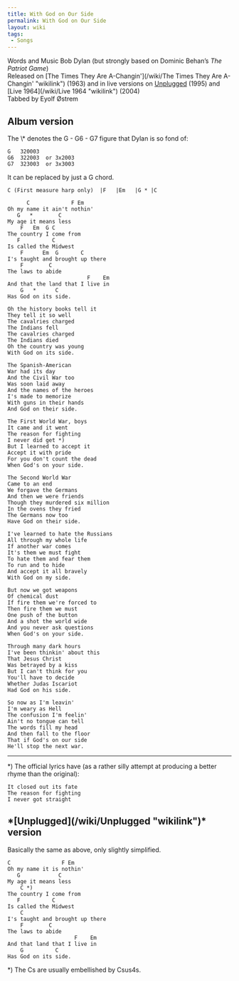 ```yaml
---
title: With God on Our Side
permalink: With God on Our Side
layout: wiki
tags:
 - Songs
---
```


Words and Music Bob Dylan (but strongly based on Dominic Behan’s *The
Patriot Game*)  
Released on [The Times They Are
A-Changin'](/wiki/The Times They Are A-Changin' "wikilink") (1963) and in live
versions on [Unplugged](/wiki/Unplugged "wikilink") (1995) and [Live
1964](/wiki/Live 1964 "wikilink") (2004)  
Tabbed by Eyolf Østrem

<h2 class="songversion">
Album version

</h2>
The \* denotes the G - G6 - G7 figure that Dylan is so fond of:

    G   320003
    G6  322003  or 3x2003
    G7  323003  or 3x3003

It can be replaced by just a G chord.

    C (First measure harp only)  |F   |Em   |G * |C

          C             F Em
    Oh my name it ain't nothin'
       G   *        C
    My age it means less
        F   Em  G C
    The country I come from
       F          C
    Is called the Midwest
        F      Em  G       C
    I's taught and brought up there
        F        C
    The laws to abide
                             F    Em
    And that the land that I live in
        G   *      C
    Has God on its side.

    Oh the history books tell it
    They tell it so well
    The cavalries charged
    The Indians fell
    The cavalries charged
    The Indians died
    Oh the country was young
    With God on its side.

    The Spanish-American
    War had its day
    And the Civil War too
    Was soon laid away
    And the names of the heroes
    I's made to memorize
    With guns in their hands
    And God on their side.

    The First World War, boys
    It came and it went
    The reason for fighting
    I never did get *)
    But I learned to accept it
    Accept it with pride
    For you don't count the dead
    When God's on your side.

    The Second World War
    Came to an end
    We forgave the Germans
    And then we were friends
    Though they murdered six million
    In the ovens they fried
    The Germans now too
    Have God on their side.

    I've learned to hate the Russians
    All through my whole life
    If another war comes
    It's them we must fight
    To hate them and fear them
    To run and to hide
    And accept it all bravely
    With God on my side.

    But now we got weapons
    Of chemical dust
    If fire them we're forced to
    Then fire them we must
    One push of the button
    And a shot the world wide
    And you never ask questions
    When God's on your side.

    Through many dark hours
    I've been thinkin' about this
    That Jesus Christ
    Was betrayed by a kiss
    But I can't think for you
    You'll have to decide
    Whether Judas Iscariot
    Had God on his side.

    So now as I'm leavin'
    I'm weary as Hell
    The confusion I'm feelin'
    Ain't no tongue can tell
    The words fill my head
    And then fall to the floor
    That if God's on our side
    He'll stop the next war.

* * * * *

\*) The official lyrics have (as a rather silly attempt at producing a
better rhyme than the original):

    It closed out its fate
    The reason for fighting
    I never got straight

<h2 class="songversion">
*[Unplugged](/wiki/Unplugged "wikilink")* version

</h2>
Basically the same as above, only slightly simplified.

    C                F Em
    Oh my name it is nothin'
       G            C
    My age it means less
        C *)
    The country I come from
       F          C
    Is called the Midwest
        C
    I's taught and brought up there
        F        C
    The laws to abide
                         F    Em
    And that land that I live in
        G          C
    Has God on its side.

\*) The Cs are usually embellished by Csus4s.
